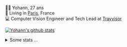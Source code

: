 <p>
  👨🏻 <bold>Yohann</bold>, 27 ans<br/>
  💼 Living in <a href="https://www.google.com/maps?q=paris">Paris</a>, France<br/>
  💻 Computer Vision Engineer and Tech Lead at <a href="https://trayvisor.com/">Trayvisor</a><br/>
</p>

<a href="https://github.com/anuraghazra/github-readme-stats"><img align="center" src="https://github-readme-stats-go94hl40s-yohann84l.vercel.app//api?username=yohann84L&show_icons=true&include_all_commits=true" alt="Yohann's github stats" /> </a>


<details>
  <summary>Some stats ...</summary><br/>
  

<!--START_SECTION:waka-->
![Code Time](http://img.shields.io/badge/Code%20Time-770%20hrs%2044%20mins-blue)

![Profile Views](http://img.shields.io/badge/Profile%20Views-3-blue)

**🐱 My GitHub Data** 

> 📦 440.6 kB Used in GitHub's Storage 
 > 
> 🏆 617 Contributions in the Year 2023
 > 
> 🚫 Not Opted to Hire
 > 
> 📜 24 Public Repositories 
 > 
> 🔑 21 Private Repositories 
 > 
**I'm an Early 🐤** 

```text
🌞 Morning                12378 commits       ████████░░░░░░░░░░░░░░░░░   30.83 % 
🌆 Daytime                23010 commits       ██████████████░░░░░░░░░░░   57.32 % 
🌃 Evening                4596 commits        ███░░░░░░░░░░░░░░░░░░░░░░   11.45 % 
🌙 Night                  160 commits         ░░░░░░░░░░░░░░░░░░░░░░░░░   00.40 % 
```
📅 **I'm Most Productive on Wednesday** 

```text
Monday                   7676 commits        █████░░░░░░░░░░░░░░░░░░░░   19.12 % 
Tuesday                  7441 commits        █████░░░░░░░░░░░░░░░░░░░░   18.54 % 
Wednesday                8935 commits        ██████░░░░░░░░░░░░░░░░░░░   22.26 % 
Thursday                 8547 commits        █████░░░░░░░░░░░░░░░░░░░░   21.29 % 
Friday                   7084 commits        ████░░░░░░░░░░░░░░░░░░░░░   17.65 % 
Saturday                 150 commits         ░░░░░░░░░░░░░░░░░░░░░░░░░   00.37 % 
Sunday                   311 commits         ░░░░░░░░░░░░░░░░░░░░░░░░░   00.77 % 
```


📊 **This Week I Spent My Time On** 

```text
🕑︎ Time Zone: Europe/Paris

💬 Programming Languages: 
Python                   4 hrs 58 mins       █████████████░░░░░░░░░░░░   51.29 % 
JavaScript               2 hrs 33 mins       ███████░░░░░░░░░░░░░░░░░░   26.35 % 
YAML                     1 hr 31 mins        ████░░░░░░░░░░░░░░░░░░░░░   15.82 % 
SQL                      15 mins             █░░░░░░░░░░░░░░░░░░░░░░░░   02.67 % 
ActionScript             13 mins             █░░░░░░░░░░░░░░░░░░░░░░░░   02.36 % 

🔥 Editors: 
PyCharm                  6 hrs 31 mins       █████████████████░░░░░░░░   67.41 % 
WebStorm                 2 hrs 33 mins       ███████░░░░░░░░░░░░░░░░░░   26.34 % 
VS Code                  36 mins             ██░░░░░░░░░░░░░░░░░░░░░░░   06.24 % 

💻 Operating System: 
Mac                      9 hrs 41 mins       █████████████████████████   100.00 % 
```

**I Mostly Code in Python** 

```text
Python                   20 repos            █████████████░░░░░░░░░░░░   51.28 % 
Jupyter Notebook         4 repos             ███░░░░░░░░░░░░░░░░░░░░░░   10.26 % 
HTML                     2 repos             █░░░░░░░░░░░░░░░░░░░░░░░░   05.13 % 
JavaScript               2 repos             █░░░░░░░░░░░░░░░░░░░░░░░░   05.13 % 
Shell                    1 repo              █░░░░░░░░░░░░░░░░░░░░░░░░   02.56 % 
```




 Last Updated on 20/09/2023 00:26:25 UTC
<!--END_SECTION:waka-->
